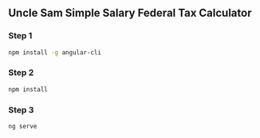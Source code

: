 ## Uncle Sam Simple Salary Federal Tax Calculator

### Step 1
```bash
npm install -g angular-cli
```

### Step 2
```bash
npm install
```

### Step 3
```bash
ng serve
```
